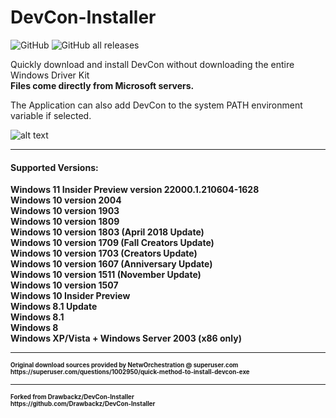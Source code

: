 <h1>DevCon-Installer</h1>

![GitHub](https://img.shields.io/github/license/Drawbackz/Devcon-Installer)
![GitHub all releases](https://img.shields.io/github/downloads/Drawbackz/DevCon-Installer/total)

Quickly download and install DevCon without downloading the entire Windows Driver Kit
<br>
<b>Files come directly from Microsoft servers.</b>

The Application can also add DevCon to the system PATH environment variable if selected.

![alt text](https://i.imgur.com/X5LCoPp.png)

---


<h4>Supported Versions:</h4>
<b>
Windows 11 Insider Preview version 22000.1.210604-1628
<br>
<b>
Windows 10 version 2004
<br>
Windows 10 version 1903
<br>
Windows 10 version 1809
<br>  
Windows 10 version 1803 (April 2018 Update)
<br>
Windows 10 version 1709 (Fall Creators Update)
<br>
Windows 10 version 1703 (Creators Update)
<br>
Windows 10 version 1607 (Anniversary Update)
<br>
Windows 10 version 1511 (November Update)
<br>
Windows 10 version 1507
<br>
Windows 10 Insider Preview
<br>
Windows 8.1 Update
<br>
Windows 8.1
<br>
Windows 8
<br>
Windows XP/Vista + Windows Server 2003 (x86 only)
</b>
<br>

---
<small>
<small>
Original download sources provided by <b>NetwOrchestration</b> @ superuser.com
<br>
https://superuser.com/questions/1002950/quick-method-to-install-devcon-exe
</small>
</small>
 
 
 ---
<small>
<small>
Forked from Drawbackz/DevCon-Installer
<br>
https://github.com/Drawbackz/DevCon-Installer
</small>
</small>
